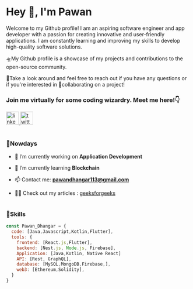 # Hey 👋, I'm Pawan 

Welcome to my Github profile! I am an aspiring software engineer and app developer with a passion for creating innovative and user-friendly applications. I am constantly learning and improving my skills to develop high-quality software solutions. 

🛸My Github profile is a showcase of my projects and contributions to the open-source community. 

🚀Take a look around and feel free to reach out if you have any questions or if you're interested in 🤝collaborating on a project!
 
### Join me virtually for some coding wizardry. Meet me here!👇
<div align="left">
  <a href="https://www.linkedin.com/in/pa1dhangar/" target="_blank">
    <img src="https://img.shields.io/static/v1?message=LinkedIn&logo=linkedin&label=&color=0077B5&logoColor=white&labelColor=&style=for-the-badge" height="35" alt="linkedin logo"  />
  </a>
  <a href="https://twitter.com/pa1dhangar" target="_blank">
    <img src="https://img.shields.io/static/v1?message=Twitter&logo=twitter&label=&color=1DA1F2&logoColor=white&labelColor=&style=for-the-badge" height="35" alt="twitter logo"  />
  </a>
</div>

<h1></h1>

### 🚀Nowdays

- 🔭 I’m currently working on **Application Development**

- 🌱 I’m currently learning **Blockchain**

- 📫 Contact me: **pawandhangar113@gmail.com**

- 👨‍💻 Check out my articles : [geeksforgeeks](https://auth.geeksforgeeks.org/user/pawandhangar113/articles)

<h1></h1>

### 🚀Skills 

```javascript
const Pawan_Dhangar = { 
  code: [Java,Javascript,Kotlin,Flutter],
  tools: {
    frontend: [React.js,Flutter],
    backend: [Nest.js, Node.js, Firebase],
    Application: [Java,Kotlin, Native React]
    API: [Rest, GraphQL],
    database: [MySQL,MongoDB,Firebase,], 
    web3: [Ethereum,Solidity],
  }
}
```
